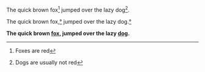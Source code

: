 
The quick brown fox[^1] jumped over the lazy dog[^2].

[^1]: Foxes are red
[^2]: Dogs are usually not red

The quick brown fox,[&deg;][3] jumped over the lazy dog.[&deg;][4]

[3]: https://support.microsoft.com/en-us/office/command-line-switches-for-microsoft-office-products-079164cd-4ef5-4178-b235-441737deb3a6 
"The /a switch opens Word with the default template. The /w switch opens a new blank document. For more info see Command-line switches for Microsoft Office products."
[4]: https://en.wikipedia.org/wiki/Dog "Wikipedia: Dog"

**The quick brown [fox][5], jumped over the lazy [dog][6].**

[5]: https://en.wikipedia.org/wiki/Fox "Wikipedia: Fox"
[6]: https://en.wikipedia.org/wiki/Dog "Wikipedia: Dog"
